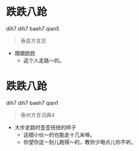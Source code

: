 # 跌跌八跄
dih7 dih7 baeh7 qian5
> 泰县方言志
- 踉踉跄跄
  - 这个人走路～的。

# 跌跌八跄
dih7 dih7 baeh7 qian1
> 泰州方言词典4
- 大步走路时歪歪扭扭的样子
  - 这细小伙～的也能走十几米唻。
  - 你望你这一刻儿跑得～的，教你少喝点儿你不听。
